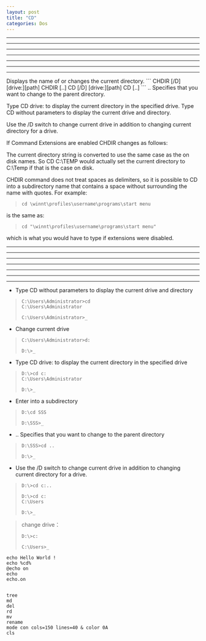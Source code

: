 ```yaml
---
layout: post
title: "CD"
categories: Dos
---
```


<hr/><hr/><hr/><hr/><hr/><hr/><hr/>
Displays the name of or changes the current directory.
```
CHDIR [/D] [drive:][path]
CHDIR [..]
CD [/D] [drive:][path]
CD [..]
```
  ..   Specifies that you want to change to the parent directory.

Type CD drive: to display the current directory in the specified drive.
Type CD without parameters to display the current drive and directory.

Use the /D switch to change current drive in addition to changing current
directory for a drive.

If Command Extensions are enabled CHDIR changes as follows:

The current directory string is converted to use the same case as
the on disk names.  So CD C:\TEMP would actually set the current
directory to C:\Temp if that is the case on disk.

CHDIR command does not treat spaces as delimiters, so it is possible to
CD into a subdirectory name that contains a space without surrounding
the name with quotes.  For example:
> ```
> cd \winnt\profiles\username\programs\start menu
> ```
is the same as:
> ```
> cd "\winnt\profiles\username\programs\start menu"
> ```

which is what you would have to type if extensions were disabled.
<hr/><hr/><hr/><hr/><hr/><hr/><hr/>





* Type CD without parameters to display the current drive and directory

> ```
> C:\Users\Administrator>cd
> C:\Users\Administrator
>
> C:\Users\Administrator>_
> ```

* Change current drive

> ```
> C:\Users\Administrator>d:
> 
> D:\>_
> ```

* Type CD drive: to display the current directory in the specified drive

> ```
> D:\>cd c:
> C:\Users\Administrator
> 
> D:\>_
> ```

* Enter into a subdirectory

> ```
> D:\cd SSS
> 
> D:\SSS>_
> ```

*   ..   Specifies that you want to change to the parent directory

> ```
> D:\SSS>cd ..
> 
> D:\>_
> ```

* Use the /D switch to change current drive in addition to changing current directory for a drive.


> ```
> D:\>cd c:..
>
> D:\>cd c:
> C:\Users
>
> D:\>_
> ```

> change drive：
> ```
> D:\>c:
> 
> C:\Users>_
> ```

```
echo Hello World !
echo %cd%
@echo on
echo
echo.on


tree
md
del
rd
mv
rename
mode con cols=150 lines=40 & color 0A
cls

```
